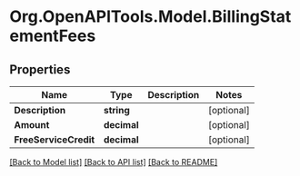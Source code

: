 
# Org.OpenAPITools.Model.BillingStatementFees

## Properties

Name | Type | Description | Notes
------------ | ------------- | ------------- | -------------
**Description** | **string** |  | [optional] 
**Amount** | **decimal** |  | [optional] 
**FreeServiceCredit** | **decimal** |  | [optional] 

[[Back to Model list]](../README.md#documentation-for-models)
[[Back to API list]](../README.md#documentation-for-api-endpoints)
[[Back to README]](../README.md)

